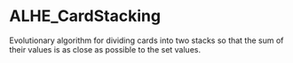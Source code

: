 # ALHE_CardStacking
Evolutionary algorithm for dividing cards into two stacks so that the sum of their values is as close as possible to the set values.
